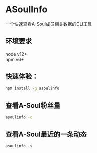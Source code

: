 # ASoulInfo
一个快速查看A-Soul成员相关数据的CLI工具

## 环境要求
node v12+  
npm v6+
## 快速体验：
```sh
npm install -g asoulinfo
```

## 查看A-Soul粉丝量
```sh
asoulinfo -c
```

## 查看A-Soul最近的一条动态
```SH
asoulinfo -s
```